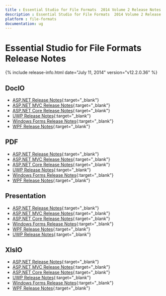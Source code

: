 ```yaml
---
title : Essential Studio for File Formats  2014 Volume 2 Release Notes  
description : Essential Studio for File Formats  2014 Volume 2 Release Notes  
platform : file-formats
documentation: ug
---
```


# Essential Studio for File Formats  Release Notes  

{% include release-info.html date="July 11, 2014"  version="v12.2.0.36" %} 


## DocIO

* [ASP.NET Release Notes](/aspnet/release-notes/v12.2.0.36#docio){:target="_blank"}
* [ASP.NET MVC Release Notes](/aspnetmvc/release-notes/v12.2.0.36#docio){:target="_blank"}
* [ASP.NET Core Release Notes](/aspnet-core/release-notes/v12.2.0.36#docio){:target="_blank"}
* [UWP Release Notes](/uwp/release-notes/v12.2.0.36#docio){:target="_blank"}
* [Windows Forms Release Notes](/windowsforms/release-notes/v12.2.0.36#docio){:target="_blank"}
* [WPF Release Notes](/wpf/release-notes/v12.2.0.36#docio){:target="_blank"}


## PDF

* [ASP.NET Release Notes](/aspnet/release-notes/v12.2.0.36#pdf){:target="_blank"}
* [ASP.NET MVC Release Notes](/aspnetmvc/release-notes/v12.2.0.36#pdf){:target="_blank"}
* [ASP.NET Core Release Notes](/aspnet-core/release-notes/v12.2.0.36#pdf){:target="_blank"}
* [UWP Release Notes](/uwp/release-notes/v12.2.0.36#pdf){:target="_blank"}
* [Windows Forms Release Notes](/windowsforms/release-notes/v12.2.0.36#pdf){:target="_blank"}
* [WPF Release Notes](/wpf/release-notes/v12.2.0.36#pdf){:target="_blank"}


## Presentation

* [ASP.NET Release Notes](/aspnet/release-notes/v12.2.0.36#presentation){:target="_blank"}
* [ASP.NET MVC Release Notes](/aspnetmvc/release-notes/v12.2.0.36#presentation){:target="_blank"}
* [ASP.NET Core Release Notes](/aspnet-core/release-notes/v12.2.0.36#presentation){:target="_blank"}
* [Windows Forms Release Notes](/windowsforms/release-notes/v12.2.0.36#presentation){:target="_blank"}
* [WPF Release Notes](/wpf/release-notes/v12.2.0.36#presentation){:target="_blank"}
* [UWP Release Notes](/uwp/release-notes/v12.2.0.36#presentation){:target="_blank"}


## XlsIO

* [ASP.NET Release Notes](/aspnet/release-notes/v12.2.0.36#xlsio){:target="_blank"}
* [ASP.NET MVC Release Notes](/aspnetmvc/release-notes/v12.2.0.36#xlsio){:target="_blank"}
* [ASP.NET Core Release Notes](/aspnet-core/release-notes/v12.2.0.36#xlsio){:target="_blank"}
* [UWP Release Notes](/uwp/release-notes/v12.2.0.36#xlsio){:target="_blank"}
* [Windows Forms Release Notes](/windowsforms/release-notes/v12.2.0.36#xlsio){:target="_blank"}
* [WPF Release Notes](/wpf/release-notes/v12.2.0.36#xlsio){:target="_blank"}